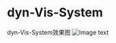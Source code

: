 # dyn-Vis-System
dyn-Vis-System效果图
![Image text](https://github.com/Rainy-Bear/netVis/blob/master/overview.png)
